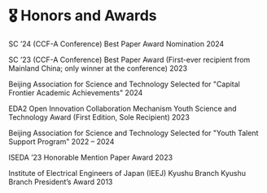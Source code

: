 # 🎖 Honors and Awards
SC ’24 (CCF-A Conference)
Best Paper Award Nomination
2024

SC ’23 (CCF-A Conference)
Best Paper Award (First-ever recipient from Mainland China; only winner at the conference)
2023

Beijing Association for Science and Technology
Selected for "Capital Frontier Academic Achievements"
2024

EDA2 Open Innovation Collaboration Mechanism
Youth Science and Technology Award (First Edition, Sole Recipient)
2023

Beijing Association for Science and Technology
Selected for "Youth Talent Support Program"
2022 – 2024

ISEDA ’23
Honorable Mention Paper Award
2023

Institute of Electrical Engineers of Japan (IEEJ) Kyushu Branch
Kyushu Branch President’s Award
2013
